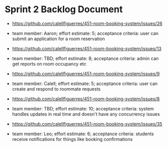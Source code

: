 # Sprint 2 Backlog Document
* https://github.com/calellfiguerres/451-room-booking-system/issues/26
- team member: Aaron; effort estimate: 5; acceptance criteria: user can submit an application for a room reservation
* https://github.com/calellfiguerres/451-room-booking-system/issues/13
- team member: TBD; effort estimate: 8; acceptance criteria: admin can get reports on room occupancy etc
* https://github.com/calellfiguerres/451-room-booking-system/issues/9
- team member: Calell; effort estimate: 5; acceptance criteria: user can create and respond to roommate requests
* https://github.com/calellfiguerres/451-room-booking-system/issues/8
- team member: TBD; effort estimate: 10; acceptance criteria: system handles updates in real time and doesn't have any concurrency issues
* https://github.com/calellfiguerres/451-room-booking-system/issues/35
- team member: Leo; effort estimate: 6; acceptance criteria: students receive notifications for things like booking confirmations